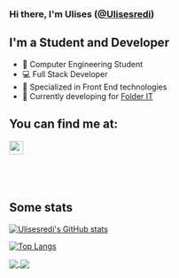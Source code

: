 ### Hi there, I'm Ulises ([@Ulisesredi](https://www.linkedin.com/in/ulises-redi-377a52206/))

## I'm a Student and Developer

- 📘 Computer Engineering Student
- 💻 Full Stack Developer
- 👾 Specialized in Front End technologies
- 🔨 Currently developing for [Folder IT](https://www.linkedin.com/company/folderit/)

## You can find me at:

<p>
    <a href="https://www.linkedin.com/in/ulises-redi-377a52206/"><img
            src="https://img.shields.io/badge/linkedin-%230077B5.svg?&style=for-the-badge&logo=linkedin&logoColor=white"
            height=25></a> 
</p>

## <br/>

## Some stats

[![Ulisesredi's GitHub stats](https://github-readme-stats.vercel.app/api?username=Ulisesredi)](https://github.com/Ulisesredi/github-readme-stats&count_private=true&show_icons=true)

[![Top Langs](https://github-readme-stats.vercel.app/api/top-langs/?username=Ulisesredi&layout=compact)](https://github.com/Ulisesredi/github-readme-stats)

<a href="https://github.com/Ulisesredi/github-readme-stats">
  <img align="center" src="https://github-readme-stats.vercel.app/api?username=Ulisesredi&show_icons=true" />
</a>
<a href="https://github.com/Ulisesredi/github-readme-stats">
  <img align="center" src="https://github-readme-stats.vercel.app/api/top-langs/?username=Ulisesredi&layout=compact" />
</a>
